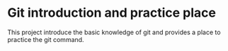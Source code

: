 # Git introduction and practice place

This project introduce the basic knowledge of git and provides a place to practice the git command. 
